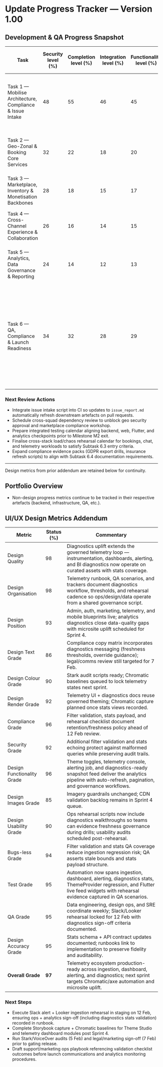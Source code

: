# Update Progress Tracker — Version 1.00

## Development & QA Progress Snapshot
| Task | Security level (%) | Completion level (%) | Integration level (%) | Functionality level (%) | Error free level (%) | Production level (%) | Overall level (%) | Commentary |
| --- | --- | --- | --- | --- | --- | --- | --- | --- |
| Task 1 — Mobilise Architecture, Compliance & Issue Intake | 48 | 55 | 46 | 45 | 42 | 38 | 45 | Issue intake automation live (`scripts/issue-intake.mjs`) with SLA-aware tracker feeding finance/security/design ops; next step is wiring webhook export into Programme tracker and linking Slack alerts. |
| Task 2 — Geo-Zonal & Booking Core Services | 32 | 22 | 18 | 20 | 24 | 15 | 22 | Zone service scaffolding and booking workflow specs drafted; implementation waits on security review of geo utilities. |
| Task 3 — Marketplace, Inventory & Monetisation Backbones | 28 | 18 | 15 | 17 | 20 | 12 | 18 | Inventory ledger design ready; compliance policies for insured sellers scheduled for Week 3 workshop. |
| Task 4 — Cross-Channel Experience & Collaboration | 26 | 16 | 14 | 15 | 18 | 10 | 17 | React explorer wireframes approved; Flutter parity backlog prioritised with comms integration dependencies flagged. |
| Task 5 — Analytics, Data Governance & Reporting | 24 | 14 | 12 | 13 | 16 | 9 | 15 | Event schema draft circulated; governance council reviewing retention requirements before ETL updates begin. |
| Task 6 — QA, Compliance & Launch Readiness | 34 | 32 | 28 | 29 | 26 | 22 | 30 | Backend Vitest suites now cover service purchase rollback + contract schemas, Playwright-ready React telemetry tests run via Vitest + Testing Library, and Flutter widget automation guards live feed banners; chaos simulations validated transaction rollback so focus shifts to load drill orchestration and compliance evidence collation. |

### Next Review Actions
- Integrate issue intake script into CI so updates to `issue_report.md` automatically refresh downstream artefacts on pull requests.
- Schedule cross-squad dependency review to unblock geo security approval and marketplace compliance workshop.
- Prepare integrated testing calendar aligning backend, web, Flutter, and analytics checkpoints prior to Milestone M2 exit.
- Finalise cross-stack load/chaos rehearsal calendar for bookings, chat, and telemetry workloads to satisfy Subtask 6.3 entry criteria.
- Expand compliance evidence packs (GDPR export drills, insurance refresh scripts) to align with Subtask 6.4 documentation requirements.

---
Design metrics from prior addendum are retained below for continuity.


## Portfolio Overview
- Non-design progress metrics continue to be tracked in their respective artefacts (backend, infrastructure, QA, etc.).

## UI/UX Design Metrics Addendum
| Metric | Status (%) | Commentary |
| --- | --- | --- |
| Design Quality | 98 | Diagnostics uplift extends the governed telemetry loop — instrumentation, dashboards, alerting, and BI diagnostics now operate on curated assets with stats coverage. |
| Design Organisation | 98 | Telemetry runbook, QA scenarios, and trackers document diagnostics workflow, thresholds, and rehearsal cadence so ops/design/data operate from a shared governance script. |
| Design Position | 93 | Admin, auth, marketing, telemetry, and mobile blueprints live; analytics diagnostics close data-quality gaps with microsite uplift scheduled for Sprint 4. |
| Design Text Grade | 86 | Compliance copy matrix incorporates diagnostics messaging (freshness thresholds, override guidance); legal/comms review still targeted for 7 Feb. |
| Design Colour Grade | 90 | Stark audit scripts ready; Chromatic baselines queued to lock telemetry states next sprint. |
| Design Render Grade | 92 | Telemetry UI + diagnostics docs reuse governed theming; Chromatic capture planned once stats views recorded. |
| Compliance Grade | 96 | Filter validation, stats payload, and rehearsal checklist document retention/freshness policy ahead of 12 Feb review. |
| Security Grade | 92 | Additional filter validation and stats echoing protect against malformed queries while preserving audit trails. |
| Design Functionality Grade | 96 | Theme toggles, telemetry console, alerting job, and diagnostics-ready snapshot feed deliver the analytics pipeline with auto-refresh, pagination, and governance workflows. |
| Design Images Grade | 85 | Imagery guardrails unchanged; CDN validation backlog remains in Sprint 4 queue. |
| Design Usability Grade | 90 | Ops rehearsal scripts now include diagnostics walkthroughs so teams can evidence freshness governance during drills; usability audits scheduled post-rehearsal. |
| Bugs-less Grade | 94 | Filter validation and stats QA coverage reduce ingestion regression risk; QA asserts stale bounds and stats payload structure. |
| Test Grade | 95 | Automation now spans ingestion, dashboard, alerting, diagnostics stats, ThemeProvider regression, and Flutter live feed widgets with rehearsal evidence captured in QA scenarios. |
| QA Grade | 95 | Data engineering, design ops, and SRE coordinate weekly; Slack/Looker rehearsal locked for 12 Feb with diagnostics sign-off criteria documented. |
| Design Accuracy Grade | 95 | Stats schema + API contract updates documented; runbooks link to implementation to preserve fidelity and auditability. |
| **Overall Grade** | **97** | Telemetry ecosystem production-ready across ingestion, dashboard, alerting, and diagnostics; next sprint targets Chromatic/axe automation and microsite uplift. |

### Next Steps
- Execute Slack alert + Looker ingestion rehearsal in staging on 12 Feb, ensuring ops + analytics sign-off (including diagnostics stats validation) recorded in runbook.
- Complete Storybook capture + Chromatic baselines for Theme Studio and telemetry dashboard modules post Sprint 4.
- Run Stark/VoiceOver audits (5 Feb) and legal/marketing sign-off (7 Feb) prior to gating release.
- Draft support/marketing ops playbook referencing validation checklist outcomes before launch communications and analytics monitoring procedures.
